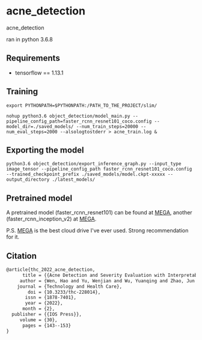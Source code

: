 # acne_detection
acne_detection

ran in python 3.6.8

## Requirements
* tensorflow == 1.13.1

## Training

```shell
export PYTHONPATH=$PYTHONPATH:/PATH_TO_THE_PROJECT/slim/

nohup python3.6 object_detection/model_main.py --pipeline_config_path=faster_rcnn_resnet101_coco.config --model_dir=./saved_models/ --num_train_steps=20000 --num_eval_steps=2000 --alsologtostderr > acne_train.log &
```

## Exporting the model

```shell
python3.6 object_detection/export_inference_graph.py --input_type image_tensor --pipeline_config_path faster_rcnn_resnet101_coco.config --trained_checkpoint_prefix ./saved_models/model.ckpt-xxxxx --output_directory ./latest_models/
```

## Pretrained model

A pretrained model (faster_rcnn_resnet101) can be found at [MEGA](https://mega.nz/file/AZgDXS6Y#ampDThpnc0Gs8MOMlstLZSukGSDy_j_ThC90xOVWfLs), another (faster_rcnn_inception_v2) at [MEGA](https://mega.nz/file/ocpBxSzL#-oCR-Ovj5s4aQD02cI1zexUA4RT7ath2tE3742GHfMc).

P.S. [MEGA](https://mega.nz/) is the best cloud drive I've ever used. Strong recommendation for it.

## Citation
```latex
@article{thc_2022_acne_detection,
      title = {{Acne Detection and Severity Evaluation with Interpretable Convolutional Neural Network Models}},
     author = {Wen, Hao and Yu, Wenjian and Wu, Yuanqing and Zhao, Jun and Liu, Xiaolong and Kuang, Zhexiang and Fan, Rong},
    journal = {Technology and Health Care},
        doi = {10.3233/thc-228014},
       issn = {1878-7401},
       year = {2022},
      month = {2},
  publisher = {{IOS Press}},
     volume = {30},
      pages = {143--153}
}
```
